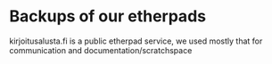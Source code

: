 # Backups of our etherpads

kirjoitusalusta.fi is a public etherpad service, we used mostly that for communication and documentation/scratchspace
